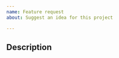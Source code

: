 ```yaml
---
name: Feature request
about: Suggest an idea for this project

---
```


## Description
<!-- A clear and concise description of what you want to happen. -->
<!-- Provide sample code, useful information, possible solutions and examples whenever possible. -->